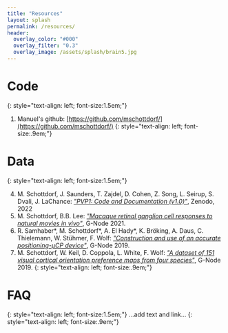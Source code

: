 ```yaml
---
title: "Resources"
layout: splash
permalink: /resources/
header:
  overlay_color: "#000"
  overlay_filter: "0.3"
  overlay_image: /assets/splash/brain5.jpg
---
```

# Code
{: style="text-align: left; font-size:1.5em;"}

1. Manuel's github: [https://github.com/mschottdorf/](https://github.com/mschottdorf/)
{: style="text-align: left; font-size:.9em;"}

# Data
{: style="text-align: left; font-size:1.5em;"}

4. M. Schottdorf, J. Saunders, T. Zajdel, D. Cohen, Z. Song, L. Seirup, S. Dvali, J. LaChance: [*"PVP1: Code and Documentation (v1.0)"*](https://doi.org/10.5281/zenodo.5933282), Zenodo, 2022
3. M. Schottdorf, B.B. Lee: [*"Macaque retinal ganglion cell responses to natural movies in vivo"*](https://doi.gin.g-node.org/10.12751/g-node.xage77), G-Node 2021.
2. R. Samhaber\*, M. Schottdorf\*, A. El Hady*, K. Bröking, A. Daus, C. Thielemann, W. Stühmer, F. Wolf: [*"Construction and use of an accurate positioning-µCP device"*](https://doi.org/10.12751/g-node.1e7756), G-Node 2019.
1. M. Schottdorf, W. Keil, D. Coppola, L. White, F. Wolf: [*"A dataset of 151 visual cortical orientation preference maps from four species"*](https://doi.org/10.12751/g-node.b4820c), G-Node 2019.
{: style="text-align: left; font-size:.9em;"}

# FAQ
{: style="text-align: left; font-size:1.5em;"}
...add text and link...
{: style="text-align: left; font-size:.9em;"}

